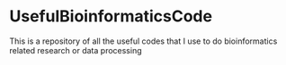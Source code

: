 # UsefulBioinformaticsCode
This is a repository of all the useful codes that I use to do bioinformatics related research or data processing
